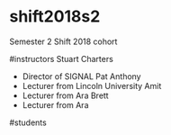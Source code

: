 # shift2018s2
Semester 2 Shift 2018 cohort

#instructors
Stuart Charters
 - Director of SIGNAL
Pat Anthony
 - Lecturer from Lincoln University
Amit
 - Lecturer from Ara
Brett
 - Lecturer from Ara

#students